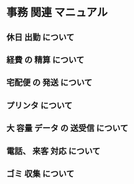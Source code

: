 # 事務 関連 マニュアル 
## 休日 出勤 について 
## 経費 の 精算 について 
## 宅配便 の 発送 について
## プリンタ について 
## 大 容量 データ の 送受信 について
## 電話、 来客 対応 について
## ゴミ 収集 について

